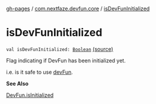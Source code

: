 [gh-pages](../index.md) / [com.nextfaze.devfun.core](index.md) / [isDevFunInitialized](./is-dev-fun-initialized.md)

# isDevFunInitialized

`val isDevFunInitialized: `[`Boolean`](https://kotlinlang.org/api/latest/jvm/stdlib/kotlin/-boolean/index.html) [(source)](https://github.com/NextFaze/dev-fun/tree/master/devfun/src/main/java/com/nextfaze/devfun/core/DevFun.kt#L144)

Flag indicating if DevFun has been initialized yet.

i.e. is it safe to use [devFun](dev-fun.md).

**See Also**

[DevFun.isInitialized](-dev-fun/is-initialized.md)

